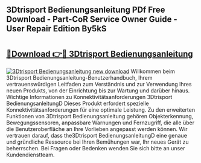 ## 3Dtrisport Bedienungsanleitung PDf Free Download - Part-CoR Service Owner Guide - User Repair Edition By5kS

# <h2><a href="http://df5q2qi.blite.top/?on=3Dtrisport+Bedienungsanleitung">🔗Download 👉🔴 3Dtrisport Bedienungsanleitung</a></h2>

[![3Dtrisport Bedienungsanleitung new download](https://i.imgur.com/lujVjoI.png)](http://df5q2qi.blite.top/?on=3Dtrisport+Bedienungsanleitung)
Willkommen beim 3Dtrisport Bedienungsanleitung-Benutzerhandbuch, Ihrem vertrauenswürdigen Leitfaden zum Verständnis und zur Verwendung Ihres neuen Produkts, von der Einrichtung bis zur Wartung und darüber hinaus. Wichtige Informationen zu Konnektivitätsanforderungen 3Dtrisport BedienungsanleitungD Dieses Produkt erfordert spezielle Konnektivitätsanforderungen für eine optimale Leistung. Zu den erweiterten Funktionen von 3Dtrisport Bedienungsanleitung gehören Objekterkennung, Bewegungssensoren, anpassbare Warnungen und Fernzugriff, die alle über die Benutzeroberfläche an Ihre Vorlieben angepasst werden können. Wir vertrauen darauf, dass the3Dtrisport BedienungsanleitungD eine genaue und gründliche Ressource bei Ihren Bemühungen war, Ihr neues Gerät zu beherrschen. Bei Fragen oder Bedenken wenden Sie sich bitte an unser Kundendienstteam.
